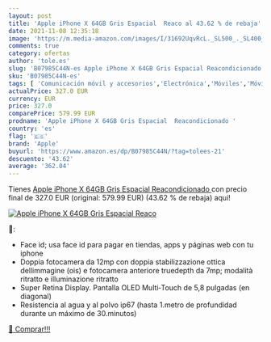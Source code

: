 ```yaml
---
layout: post
title: 'Apple iPhone X 64GB Gris Espacial  Reaco al 43.62 % de rebaja'
date: 2021-11-08 12:35:18
image: 'https://m.media-amazon.com/images/I/31692UqvRcL._SL500_._SL400_.jpg'
comments: true
category: ofertas
author: 'tole.es'
slug: 'B07985C44N-es Apple iPhone X 64GB Gris Espacial Reacondicionado'
sku: 'B07985C44N-es'
tags: [ 'Comunicación móvil y accesorios','Electrónica','Móviles','Móviles y smartphones libres','apple','iphone', ]
actualPrice: 327.0 EUR
currency: EUR
price: 327.0
comparePrice: 579.99 EUR
prodname: 'Apple iPhone X 64GB Gris Espacial  Reacondicionado '
country: 'es'
flag: '🇪🇸'
brand: 'Apple'
buyurl: 'https://www.amazon.es/dp/B07985C44N/?tag=tolees-21'
descuento: '43.62'
average: '362.04'
---
```


Tienes [Apple iPhone X 64GB Gris Espacial  Reacondicionado ](https://www.amazon.es/dp/B07985C44N/?tag=tolees-21) con precio final de  327.0 EUR (original: 579.99 EUR) (43.62 %  de rebaja) aqui!

[![Apple iPhone X 64GB Gris Espacial  Reaco](https://m.media-amazon.com/images/I/31692UqvRcL._SL500_._SL400_.jpg)](https://www.amazon.es/dp/B07985C44N/?tag=tolees-21)

🔎:

- Face id; usa face id para pagar en tiendas, apps y páginas web con tu iphone
- Doppia fotocamera da 12mp con doppia stabilizzazione ottica dellimmagine (ois) e fotocamera anteriore truedepth da 7mp; modalità ritratto e illuminazione ritratto
- Super Retina Display. Pantalla OLED Multi‑Touch de 5,8 pulgadas (en diagonal)
- Resistencia al agua y al polvo ip67 (hasta 1.metro de profundidad durante un máximo de 30.minutos)

[🛒 Comprar!!!](https://www.amazon.es/dp/B07985C44N/?tag=tolees-21)
